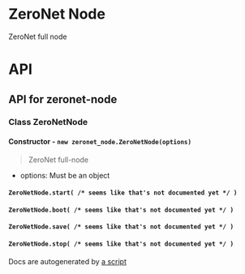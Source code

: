 # ZeroNet Node

ZeroNet full node

# API

## API for zeronet-node

### Class ZeroNetNode

#### Constructor - `new zeronet_node.ZeroNetNode(options)`

 > ZeroNet full-node

 - options: Must be an object

#### `ZeroNetNode.start( /* seems like that's not documented yet */ )`

#### `ZeroNetNode.boot( /* seems like that's not documented yet */ )`

#### `ZeroNetNode.save( /* seems like that's not documented yet */ )`

#### `ZeroNetNode.stop( /* seems like that's not documented yet */ )`

Docs are autogenerated by [a script](/docs-gen/lib/index.js?raw=true)
